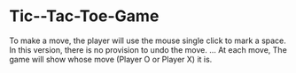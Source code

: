 # Tic--Tac-Toe-Game
To make a move, the player will use the mouse single click to mark a space. In this version, there is no provision to undo the move. ...
At each move, The game will show whose move (Player O or Player X) it is.
